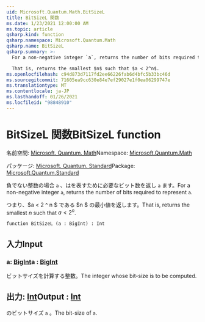 ```yaml
---
uid: Microsoft.Quantum.Math.BitSizeL
title: BitSizeL 関数
ms.date: 1/23/2021 12:00:00 AM
ms.topic: article
qsharp.kind: function
qsharp.namespace: Microsoft.Quantum.Math
qsharp.name: BitSizeL
qsharp.summary: >-
  For a non-negative integer `a`, returns the number of bits required to represent `a`.

  That is, returns the smallest $n$ such that $a < 2^n$.
ms.openlocfilehash: c94d873d7117fd2ee66226fab6d4bfc5b33bc46d
ms.sourcegitcommit: 71605ea9cc630e84e7ef29027e1f0ea06299747e
ms.translationtype: MT
ms.contentlocale: ja-JP
ms.lasthandoff: 01/26/2021
ms.locfileid: "98848910"
---
```

# <a name="bitsizel-function"></a><span data-ttu-id="ab9a2-102">BitSizeL 関数</span><span class="sxs-lookup"><span data-stu-id="ab9a2-102">BitSizeL function</span></span>

<span data-ttu-id="ab9a2-103">名前空間: [Microsoft. Quantum. Math](xref:Microsoft.Quantum.Math)</span><span class="sxs-lookup"><span data-stu-id="ab9a2-103">Namespace: [Microsoft.Quantum.Math](xref:Microsoft.Quantum.Math)</span></span>

<span data-ttu-id="ab9a2-104">パッケージ: [Microsoft. Quantum. Standard](https://nuget.org/packages/Microsoft.Quantum.Standard)</span><span class="sxs-lookup"><span data-stu-id="ab9a2-104">Package: [Microsoft.Quantum.Standard](https://nuget.org/packages/Microsoft.Quantum.Standard)</span></span>


<span data-ttu-id="ab9a2-105">負でない整数の場合 `a` 、はを表すために必要なビット数を返し `a` ます。</span><span class="sxs-lookup"><span data-stu-id="ab9a2-105">For a non-negative integer `a`, returns the number of bits required to represent `a`.</span></span>

<span data-ttu-id="ab9a2-106">つまり、$a < 2 ^ n $ である $n $ の最小値を返します。</span><span class="sxs-lookup"><span data-stu-id="ab9a2-106">That is, returns the smallest $n$ such that $a < 2^n$.</span></span>

```qsharp
function BitSizeL (a : BigInt) : Int
```


## <a name="input"></a><span data-ttu-id="ab9a2-107">入力</span><span class="sxs-lookup"><span data-stu-id="ab9a2-107">Input</span></span>

### <a name="a--bigint"></a><span data-ttu-id="ab9a2-108">a: [BigInt](xref:microsoft.quantum.lang-ref.bigint)</span><span class="sxs-lookup"><span data-stu-id="ab9a2-108">a : [BigInt](xref:microsoft.quantum.lang-ref.bigint)</span></span>

<span data-ttu-id="ab9a2-109">ビットサイズを計算する整数。</span><span class="sxs-lookup"><span data-stu-id="ab9a2-109">The integer whose bit-size is to be computed.</span></span>



## <a name="output--int"></a><span data-ttu-id="ab9a2-110">出力: [Int](xref:microsoft.quantum.lang-ref.int)</span><span class="sxs-lookup"><span data-stu-id="ab9a2-110">Output : [Int](xref:microsoft.quantum.lang-ref.int)</span></span>

<span data-ttu-id="ab9a2-111">のビットサイズ `a` 。</span><span class="sxs-lookup"><span data-stu-id="ab9a2-111">The bit-size of `a`.</span></span>